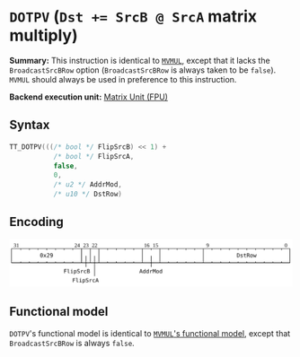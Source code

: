 # `DOTPV` (`Dst += SrcB @ SrcA` matrix multiply)

**Summary:** This instruction is identical to [`MVMUL`](MVMUL.md), except that it lacks the `BroadcastSrcBRow` option (`BroadcastSrcBRow` is always taken to be `false`). `MVMUL` should always be used in preference to this instruction.

**Backend execution unit:** [Matrix Unit (FPU)](MatrixUnit.md)

## Syntax

```c
TT_DOTPV(((/* bool */ FlipSrcB) << 1) +
           /* bool */ FlipSrcA,
           false,
           0,
           /* u2 */ AddrMod,
           /* u10 */ DstRow)
```

## Encoding

![](../../../Diagrams/Out/Bits32_DOTPV.svg)

## Functional model

`DOTPV`'s functional model is identical to [`MVMUL`'s functional model](MVMUL.md#functional-model), except that `BroadcastSrcBRow` is always `false`.
